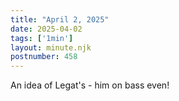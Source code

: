 ```yaml
---
title: "April 2, 2025"
date: 2025-04-02
tags: ['1min']
layout: minute.njk
postnumber: 458
---
```

An idea of Legat's - him on bass even!